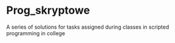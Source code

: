 # Prog_skryptowe

A series of solutions for tasks assigned during classes in scripted programming in college
